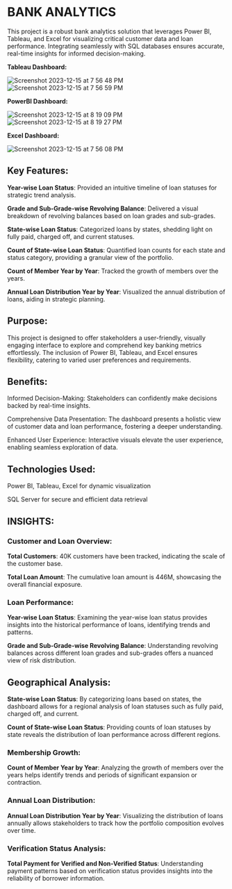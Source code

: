# BANK ANALYTICS

This project is a robust bank analytics solution that leverages Power BI, Tableau, and Excel for visualizing critical customer data and loan performance. Integrating seamlessly with SQL databases ensures accurate, real-time insights for informed decision-making.

**Tableau Dashboard:**

![Screenshot 2023-12-15 at 7 56 48 PM](https://github.com/mohitpandey28/Bank-Analytics/assets/149960816/38fa4308-bcd4-474b-b8f7-08f2015c9558)
![Screenshot 2023-12-15 at 7 56 59 PM](https://github.com/mohitpandey28/Bank-Analytics/assets/149960816/c6d74b7c-92fc-404d-993b-4a6fc3e9aa35)

**PowerBI Dashboard:**

![Screenshot 2023-12-15 at 8 19 09 PM](https://github.com/mohitpandey28/Bank-Analytics/assets/149960816/d0e48512-1ee2-431a-a397-86257fef48ca)
![Screenshot 2023-12-15 at 8 19 27 PM](https://github.com/mohitpandey28/Bank-Analytics/assets/149960816/68448588-2a65-4866-a0e3-b32308917b78)

**Excel Dashboard:**

![Screenshot 2023-12-15 at 7 56 08 PM](https://github.com/mohitpandey28/Bank-Analytics/assets/149960816/0373466d-8f5b-4da7-b784-5f6a5154d85e)


## Key Features:

**Year-wise Loan Status**: Provided an intuitive timeline of loan statuses for strategic trend analysis.

**Grade and Sub-Grade-wise Revolving Balance**: Delivered a visual breakdown of revolving balances based on loan grades and sub-grades.

**State-wise Loan Status**: Categorized loans by states, shedding light on fully paid, charged off, and current statuses.

**Count of State-wise Loan Status**: Quantified loan counts for each state and status category, providing a granular view of the portfolio.

**Count of Member Year by Year**: Tracked the growth of members over the years.

**Annual Loan Distribution Year by Year**: Visualized the annual distribution of loans, aiding in strategic planning.

## Purpose:
This project is designed to offer stakeholders a user-friendly, visually engaging interface to explore and comprehend key banking metrics effortlessly. The inclusion of Power BI, Tableau, and Excel ensures flexibility, catering to varied user preferences and requirements.

## Benefits:

Informed Decision-Making: Stakeholders can confidently make decisions backed by real-time insights.

Comprehensive Data Presentation: The dashboard presents a holistic view of customer data and loan performance, fostering a deeper understanding.

Enhanced User Experience: Interactive visuals elevate the user experience, enabling seamless exploration of data.

## Technologies Used:

Power BI, Tableau, Excel for dynamic visualization

SQL Server for secure and efficient data retrieval

## INSIGHTS:

### Customer and Loan Overview:

**Total Customers**: 40K customers have been tracked, indicating the scale of the customer base.

**Total Loan Amount**: The cumulative loan amount is 446M, showcasing the overall financial exposure.

### Loan Performance:

**Year-wise Loan Status**: Examining the year-wise loan status provides insights into the historical performance of loans, identifying trends and patterns.

**Grade and Sub-Grade-wise Revolving Balance**: Understanding revolving balances across different loan grades and sub-grades offers a nuanced view of risk distribution.

## Geographical Analysis:

**State-wise Loan Status**: By categorizing loans based on states, the dashboard allows for a regional analysis of loan statuses such as fully paid, charged off, and current.

**Count of State-wise Loan Status**: Providing counts of loan statuses by state reveals the distribution of loan performance across different regions.

### Membership Growth:

**Count of Member Year by Year**: Analyzing the growth of members over the years helps identify trends and periods of significant expansion or contraction.

### Annual Loan Distribution:

**Annual Loan Distribution Year by Year**: Visualizing the distribution of loans annually allows stakeholders to track how the portfolio composition evolves over time.

### Verification Status Analysis:

**Total Payment for Verified and Non-Verified Status**: Understanding payment patterns based on verification status provides insights into the reliability of borrower information.
